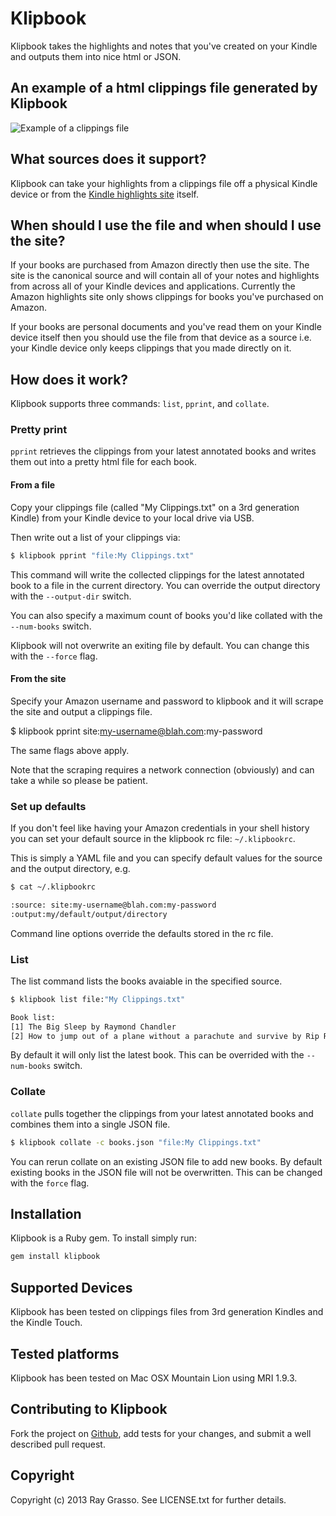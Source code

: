 # Klipbook

Klipbook takes the highlights and notes that you've created on your Kindle and
outputs them into nice html or JSON.

## An example of a html clippings file generated by Klipbook

<img src="https://github.com/grassdog/klipbook/raw/master/example.png" alt="Example
of a clippings file" />

## What sources does it support?

Klipbook can take your highlights from a clippings file off a physical Kindle device
or from the [Kindle highlights site](https://kindle.amazon.com/your_highlights)
itself.

## When should I use the file and when should I use the site?

If your books are purchased from Amazon directly then use the site. The site is the
canonical source and will contain all of your notes and highlights from across all of
your Kindle devices and applications. Currently the Amazon highlights site only shows
clippings for books you've purchased on Amazon.

If your books are personal documents and you've read them on your Kindle device
itself then you should use the file from that device as a source i.e. your Kindle
device only keeps clippings that you made directly on it.

## How does it work?

Klipbook supports three commands: `list`, `pprint`, and `collate`.

### Pretty print

`pprint` retrieves the clippings from your latest annotated books and writes them
out into a pretty html file for each book.

#### From a file

Copy your clippings file (called "My Clippings.txt" on a 3rd generation Kindle) from
your Kindle device to your local drive via USB.

Then write out a list of your clippings via:

```sh
$ klipbook pprint "file:My Clippings.txt"
```

This command will write the collected clippings for the latest annotated book to a
file in the current directory. You can override the output directory with the
`--output-dir` switch.

You can also specify a maximum count of books you'd like collated with the
`--num-books` switch.

Klipbook will not overwrite an exiting file by default. You can change this with the
`--force` flag.

#### From the site

Specify your Amazon username and password to klipbook and it will scrape the site and
output a clippings file.

$ klipbook pprint site:my-username@blah.com:my-password

The same flags above apply.

Note that the scraping requires a network connection (obviously) and can take a while
so please be patient.

### Set up defaults

If you don't feel like having your Amazon credentials in your shell history you can
set your default source in the klipbook rc file: `~/.klipbookrc`.

This is simply a YAML file and you can specify default values for the source and the
output directory, e.g.

```sh
$ cat ~/.klipbookrc

:source: site:my-username@blah.com:my-password
:output:my/default/output/directory
```

Command line options override the defaults stored in the rc file.

### List

The list command lists the books avaiable in the specified source.

```sh
$ klipbook list file:"My Clippings.txt"

Book list:
[1] The Big Sleep by Raymond Chandler
[2] How to jump out of a plane without a parachute and survive by Rip Rockjaw
```

By default it will only list the latest book. This can be overrided with the
`--num-books` switch.

### Collate

`collate` pulls together the clippings from your latest annotated books and combines
them into a single JSON file.

```sh
$ klipbook collate -c books.json "file:My Clippings.txt"
```

You can rerun collate on an existing JSON file to add new books. By default existing
books in the JSON file will not be overwritten. This can be changed with the `force`
flag.

## Installation

Klipbook is a Ruby gem. To install simply run:

```sh
gem install klipbook
```

## Supported Devices

Klipbook has been tested on clippings files from 3rd generation Kindles and the
Kindle Touch.

## Tested platforms

Klipbook has been tested on Mac OSX Mountain Lion using MRI 1.9.3. 

## Contributing to Klipbook

Fork the project on [Github](https://github.com/grassdog/klipbook), add tests for
your changes, and submit a well described pull request. 

## Copyright

Copyright (c) 2013 Ray Grasso. See LICENSE.txt for further details.

